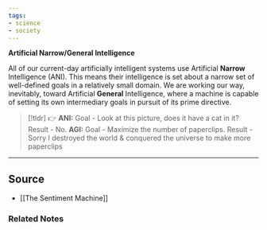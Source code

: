 ```yaml
---
tags:
- science
- society
---
```

**Artificial Narrow/General Intelligence**

All of our current-day artificially intelligent systems use Artificial **Narrow** Intelligence (ANI). This means their intelligence is set about a narrow set of well-defined goals in a relatively small domain. We are working our way, inevitably, toward Artificial **General** Intelligence, where a machine is capable of setting its own intermediary goals in pursuit of its prime directive.

> [!tldr] 👉 **ANI:** 
Goal - Look at this picture, does it have a cat in it?
Result - No.
**AGI:** 
Goal - Maximize the number of paperclips.
Result - Sorry I destroyed the world & conquered the universe to make more paperclips

---

## Source
- [[The Sentiment Machine]]

### Related Notes